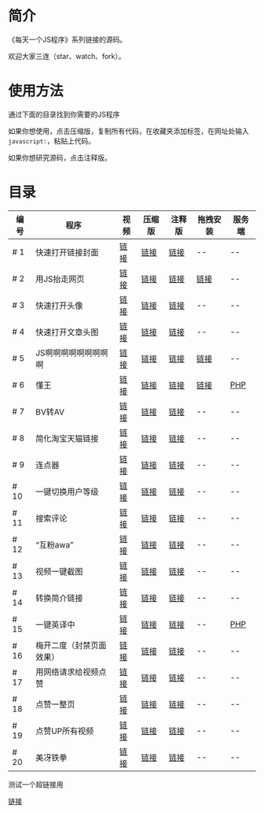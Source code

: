 # 简介

《每天一个JS程序》系列链接的源码。

欢迎大家三连（star、watch、fork）。

# 使用方法

通过下面的目录找到你需要的JS程序

如果你想使用，点击压缩版，复制所有代码，在收藏夹添加标签，在网址处输入`javascript:`，粘贴上代码。

如果你想研究源码，点击注释版。

# 目录

编号 | 程序 | 视频 | 压缩版 | 注释版 | 拖拽安装 | 服务端
-|-|-|-|-|-|-
\# 1 | 快速打开链接封面 | [链接](https://www.bilibili.com/video/BV1kK4y1x7Vw) | [链接](https://github.com/imba97/js/blob/master/core/js-1.mini.js) | [链接](https://github.com/imba97/js/blob/master/core/js-1.js) | -- | --
\# 2 | 用JS抬走网页 | [链接](https://www.bilibili.com/video/BV1Mf4y1m7ff) | [链接](https://github.com/imba97/js/blob/master/core/js-2.mini.js) | [链接](https://github.com/imba97/js/blob/master/core/js-2.js) | [链接](https://imba97.cn/archives/628) | --
\# 3 | 快速打开头像 | [链接](https://www.bilibili.com/video/BV1j54y1Q7jq) | [链接](https://github.com/imba97/js/blob/master/core/js-3.mini.js) | [链接](https://github.com/imba97/js/blob/master/core/js-3.js) | -- | --
\# 4 | 快速打开文章头图 | [链接](https://www.bilibili.com/video/BV1wg4y1q7EX) | [链接](https://github.com/imba97/js/blob/master/core/js-4.mini.js) | [链接](https://github.com/imba97/js/blob/master/core/js-4.js) | -- | --
\# 5 | JS啊啊啊啊啊啊啊啊啊 | [链接](https://www.bilibili.com/video/BV1Mt4y1y7Hu) | [链接](https://github.com/imba97/js/blob/master/core/js-5.mini.js) | [链接](https://github.com/imba97/js/blob/master/core/js-5.js) | [链接](https://imba97.cn/archives/629) | --
\# 6 | 懂王 | [链接](https://www.bilibili.com/video/BV1jt4y1y7zs) | [链接](https://github.com/imba97/js/blob/master/core/js-6.mini.js) | [链接](https://github.com/imba97/js/blob/master/core/js-6.js) | [链接](https://imba97.cn/archives/632) | [PHP](https://github.com/imba97/js/blob/master/core/js-6.server.php)
\# 7 | BV转AV | [链接](https://www.bilibili.com/video/BV1sv411677s) | [链接](https://github.com/imba97/js/blob/master/core/js-7.mini.js) | [链接](https://github.com/imba97/js/blob/master/core/js-7.js) | -- | --
\# 8 | 简化淘宝天猫链接 | [链接](https://www.bilibili.com/video/BV1qg4y1i7DN) | [链接](https://github.com/imba97/js/blob/master/core/js-8.mini.js) | [链接](https://github.com/imba97/js/blob/master/core/js-8.js) | -- | --
\# 9 | 连点器 | [链接](https://www.bilibili.com/video/BV1Rg4y1i7Bb) | [链接](https://github.com/imba97/js/blob/master/core/js-9.mini.js) | [链接](https://github.com/imba97/js/blob/master/core/js-9.js) | -- | --
\# 10 | 一键切换用户等级 | [链接](https://www.bilibili.com/video/BV14z411i7KJ) | [链接](https://github.com/imba97/js/blob/master/core/js-10.mini.js) | [链接](https://github.com/imba97/js/blob/master/core/js-10.js) | -- | --
\# 11 | 搜索评论 | [链接](https://www.bilibili.com/video/BV1kK4y1x7Q4) | [链接](https://github.com/imba97/js/blob/master/core/js-11.mini.js) | [链接](https://github.com/imba97/js/blob/master/core/js-11.js) | -- | --
\# 12 | “互粉awa” | [链接](https://www.bilibili.com/video/BV1oi4y1s7Ut) | [链接](https://github.com/imba97/js/blob/master/core/js-12.mini.js) | [链接](https://github.com/imba97/js/blob/master/core/js-12.js) | -- | --
\# 13 | 视频一键截图 | [链接](https://www.bilibili.com/video/BV1xz4y197jc) | [链接](https://github.com/imba97/js/blob/master/core/js-13.mini.js) | [链接](https://github.com/imba97/js/blob/master/core/js-13.js) | -- | --
\# 14 | 转换简介链接 | [链接](https://www.bilibili.com/video/BV1m5411p7kd) | [链接](https://github.com/imba97/js/blob/master/core/js-14.mini.js) | [链接](https://github.com/imba97/js/blob/master/core/js-14.js) | -- | --
\# 15 | 一键英译中 | [链接](https://www.bilibili.com/video/BV1Zt4y1C71S) | [链接](https://github.com/imba97/js/blob/master/core/js-15.mini.js) | [链接](https://github.com/imba97/js/blob/master/core/js-15.js) | -- | [PHP](https://github.com/imba97/js/blob/master/core/js-15.server.php)
\# 16 | 梅开二度（封禁页面效果） | [链接](https://www.bilibili.com/video/BV1Hi4y1G782) | [链接](https://github.com/imba97/js/blob/master/core/js-16.mini.js) | [链接](https://github.com/imba97/js/blob/master/core/js-16.js) | -- | --
\# 17 | 用网络请求给视频点赞 | [链接](https://www.bilibili.com/video/BV11z4y1Q7uw) | [链接](https://github.com/imba97/js/blob/master/core/js-17.mini.js) | [链接](https://github.com/imba97/js/blob/master/core/js-17.js) | -- | --
\# 18 | 点赞一整页 | [链接](https://www.bilibili.com/video/BV1k5411W7wE) | [链接](https://github.com/imba97/js/blob/master/core/js-18.mini.js) | [链接](https://github.com/imba97/js/blob/master/core/js-18.js) | -- | --
\# 19 | 点赞UP所有视频 | [链接](https://www.bilibili.com/video/BV1k5411W7wE) | [链接](https://github.com/imba97/js/blob/master/core/js-19.mini.js) | [链接](https://github.com/imba97/js/blob/master/core/js-19.js) | -- | --
\# 20 | 美冴铁拳 | [链接](https://www.bilibili.com/video/BV185411W7rt) | [链接](https://github.com/imba97/js/blob/master/core/js-20.mini.js) | [链接](https://github.com/imba97/js/blob/master/core/js-20.js) |  -- | --

测试一个超链接用

[链接](./blob/master/core/js-1.mini.js)